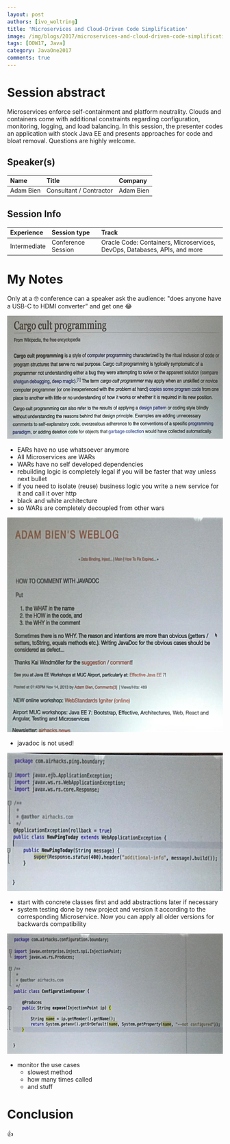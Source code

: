 ```yaml
---
layout: post
authors: [ivo_woltring]
title: 'Microservices and Cloud-Driven Code Simplification'
image: /img/blogs/2017/microservices-and-cloud-driven-code-simplification/CON5252__microservices-and-cloud-driven-code-simplification.jpg
tags: [OOW17, Java]
category: JavaOne2017
comments: true
---
```



# Session abstract

Microservices enforce self-containment and platform neutrality. Clouds and containers come with additional constraints regarding configuration, monitoring, logging, and load balancing. In this session, the presenter codes an application with stock Java EE and presents approaches for code and bloat removal. Questions are highly welcome.
<!--more-->
## Speaker(s)

|Name|Title|Company|
|:---|:---|:---|
|Adam Bien|Consultant / Contractor|Adam Bien|


## Session Info

| Experience | Session type | Track  |
|:-----------|:-------------|:-------|
| Intermediate | Conference Session | Oracle Code: Containers, Microservices, DevOps, Databases, APIs, and more |

# My Notes

Only at a 🤓 conference can a speaker ask the audience: "does anyone have a USB-C to HDMI converter" and get one  😂 

![microservices-and-cloud-driven-code-simplification](/img/blogs/2017/microservices-and-cloud-driven-code-simplification/CON5252__microservices-and-cloud-driven-code-simplification.jpg)

* EARs have no use whatsoever anymore
* All Microservices are WARs
* WARs have no self developed dependencies 
* rebuilding logic is completely legal if you will be faster that way unless next bullet
* if you need to isolate (reuse) business logic you write a new service for it and call it over http
* black and white architecture 
* so WARs are completely decoupled from other wars

![microservices-and-cloud-driven-code-simplification](/img/blogs/2017/microservices-and-cloud-driven-code-simplification/CON5252__microservices-and-cloud-driven-code-simplification_1.jpg)

* javadoc is not used!

![microservices-and-cloud-driven-code-simplification](/img/blogs/2017/microservices-and-cloud-driven-code-simplification/CON5252__microservices-and-cloud-driven-code-simplification_2.jpg)

* start with concrete classes first and add abstractions  later if necessary 
* system testing done by new project and version it according to the corresponding Microservice. Now you can apply all older versions for backwards compatibility 

![microservices-and-cloud-driven-code-simplification](/img/blogs/2017/microservices-and-cloud-driven-code-simplification/CON5252__microservices-and-cloud-driven-code-simplification_3.jpg)

* monitor the use cases
	* slowest method
	* how many times called
	* and stuff

# Conclusion 

👍

        
